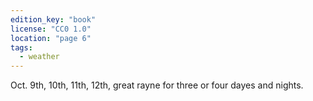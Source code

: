 ```yaml
---
edition_key: "book"
license: "CC0 1.0"
location: "page 6"
tags:
  - weather
---
```

Oct. 9th, 10th, 11th, 12th, great rayne for three or
four dayes and nights.
